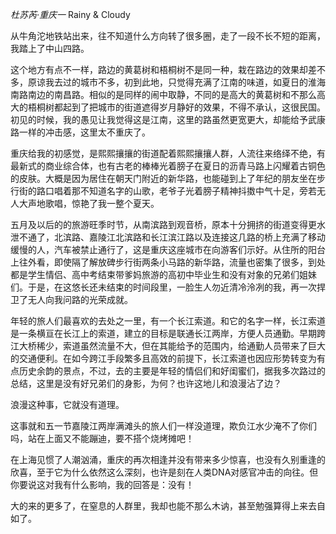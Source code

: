 *杜苏芮·重庆一*             Rainy & Cloudy



从牛角沱地铁站出来，往不知道什么方向转了很多圈，走了一段不长不短的距离，我踏上了中山四路。



这个地方有点不一样，路边的黄葛树和梧桐树不是同一种，栽在路边的效果却差不多，原谅我去过的城市不多，初到此地，只觉得充满了江南的味道，如夏日的淮海南路南边的南昌路。相似的是同样的闹中取静，不同的是高大的黄葛树和不那么高大的梧桐树都起到了把城市的街道遮得岁月静好的效果，不得不承认，这很民国。初见的时候，我的愚见让我觉得这是江南，这里的路虽然更宽更大，却能给予武康路一样的冲击感，这里太不重庆了。



重庆给我的初感觉，是熙熙攘攘的街道配着熙熙攘攘人群，人流往来络绎不绝，有最新式的商业综合体，也有古老的棒棒光着膀子在夏日的沥青马路上闪耀着古铜色的皮肤。大概是因为居住在朝天门附近的新华路，也能碰到上了年纪的朋友坐在步行街的路口唱着那不知道名字的山歌，老爷子光着膀子精神抖擞中气十足，旁若无人大声地歌唱，惊艳了我一整个夏天。



五月及以后的的旅游旺季时节，从南滨路到观音桥，原本十分拥挤的街道变得更水泄不通了，北滨路、嘉陵江北滨路和长江滨江路以及连接这几路的桥上充满了移动缓慢的人，汽车被禁止通行了，这是重庆这座城市在向游客们示好。从住所的阳台上往外看，即使隔了解放碑步行街两条小马路的新华路，流量也密集了很多，到处都是学生情侣、高中考结束带爹妈旅游的高初中毕业生和没有对象的兄弟们姐妹们。于是，在这悠长还未结束的时间段里，一脸生人勿近清冷泠冽的我，再一次捍卫了无人向我问路的光荣成就。



年轻的旅人们最喜欢的去处之一里，有一个长江索道。和它的名字一样，长江索道是一条横亘在长江上的索道，建立的目标是联通长江两岸，方便人员通勤。早期跨江大桥稀少，索道虽然流量不大，但在其能给予的范围内，给通勤人员带来了巨大的交通便利。在如今跨江手段繁多且高效的前提下，长江索道也因应形势转变为有点历史余韵的景点，不过，去的主要是年轻的情侣们和好闺蜜们，据我多次路过的总结，这里是没有好兄弟们的身影，为何？也许这地儿和浪漫沾了边？



浪漫这种事，它就没有道理。



这事就和五一节嘉陵江两岸满滩头的旅人们一样没道理，欺负江水少淹不了你们吗，站在上面又不能蹦迪，要不搭个烧烤摊吧！



在上海见惯了人潮汹涌，重庆的再次相逢并没有带来多少惊喜，也没有久别重逢的欣喜，至于它为什么依然这么深刻，也许是刻在人类DNA对感官冲击的向往。但你要说这对我有什么影响，我的回答是：没有！



大的来的更多了，在窒息的人群里，我却也能不那么木讷，甚至勉强算得上来去自如了。

